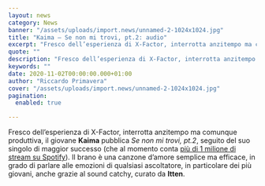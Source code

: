 ```yaml
---
layout: news
category: News
banner: "/assets/uploads/import.news/unnamed-2-1024x1024.jpg"
title: "Kaima – Se non mi trovi, pt.2: audio"
excerpt: "Fresco dell’esperienza di X-Factor, interrotta anzitempo ma comunque produttiva, il giovane Kaima pubblica Se non mi trovi, pt.2, seguito del suo singolo di maggior successo (che al momento conta più di 1 milione di stream su Spotify). Il brano è una canzone d’amore semplice ma efficace, in grado di parlare alle emozioni di qualsiasi ascoltatore, [&hellip"
quote: ""
description: "Fresco dell’esperienza di X-Factor, interrotta anzitempo ma comunque produttiva, il giovane Kaima pubblica Se non mi trovi, pt.2, seguito del suo singolo di maggior successo (che al momento conta più di 1 milione di stream su Spotify). Il brano è una canzone d’amore semplice ma efficace, in grado di parlare alle emozioni di qualsiasi ascoltatore, [&hellip"
keywords: ""
date: 2020-11-02T00:00:00.000+01:00
author: "Riccardo Primavera"
cover: "/assets/uploads/import.news/unnamed-2-1024x1024.jpg"
pagination:
  enabled: true

---
```


Fresco dell’esperienza di X-Factor, interrotta anzitempo ma comunque produttiva, il giovane **Kaima** pubblica _Se non mi trovi, pt.2_, seguito del suo singolo di maggior successo (che al momento conta [più di 1 milione di stream su Spotify](https://open.spotify.com/track/1kBJyicjEX4kHWWmMxtGFx?si=-jtDE0cUTpetWdintbZzHQ)). Il brano è una canzone d’amore semplice ma efficace, in grado di parlare alle emozioni di qualsiasi ascoltatore, in particolare dei più giovani, anche grazie al sound catchy, curato da **Itten**.